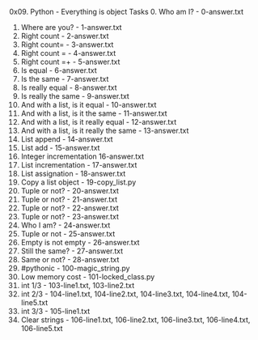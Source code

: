 0x09. Python - Everything is object
Tasks
0. Who am I? - 0-answer.txt
1. Where are you? - 1-answer.txt
2. Right count - 2-answer.txt
3. Right count= - 3-answer.txt
4. Right count = - 4-answer.txt
5. Right count =+ - 5-answer.txt
6. Is equal - 6-answer.txt
7. Is the same - 7-answer.txt
8. Is really equal - 8-answer.txt
9. Is really the same - 9-answer.txt
10. And with a list, is it equal - 10-answer.txt
11. And with a list, is it the same - 11-answer.txt
12. And with a list, is it really equal - 12-answer.txt
13. And with a list, is it really the same - 13-answer.txt
14. List append - 14-answer.txt
15. List add - 15-answer.txt
16. Integer incrementation 16-answer.txt
17. List incrementation - 17-answer.txt
18. List assignation - 18-answer.txt
19. Copy a list object - 19-copy_list.py
20. Tuple or not? - 20-answer.txt 
21. Tuple or not? - 21-answer.txt
22. Tuple or not? - 22-answer.txt
23. Tuple or not? - 23-answer.txt
24. Who I am? - 24-answer.txt
25. Tuple or not - 25-answer.txt
26. Empty is not empty - 26-answer.txt
27. Still the same? - 27-answer.txt
28. Same or not? - 28-answer.txt
29. #pythonic - 100-magic_string.py
30. Low memory cost - 101-locked_class.py
31. int 1/3 - 103-line1.txt, 103-line2.txt
32. int 2/3 - 104-line1.txt, 104-line2.txt, 104-line3.txt, 104-line4.txt, 104-line5.txt
33. int 3/3 - 105-line1.txt
34. Clear strings - 106-line1.txt, 106-line2.txt, 106-line3.txt, 106-line4.txt, 106-line5.txt
